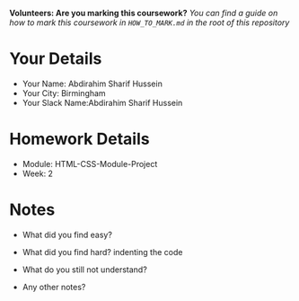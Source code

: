<!--

The title for your pull request should be made in this format

CITY CLASS_NO - FIRST_NAME LAST_NAME - MODULE - WEEK_NO

For example,

London Class 7 - Chris Owen - HTML/CSS - Week 1

Please complete the details below this message

-->

**Volunteers: Are you marking this coursework?** _You can find a guide on how to mark this coursework in `HOW_TO_MARK.md` in the root of this repository_

# Your Details

- Your Name: Abdirahim Sharif Hussein
- Your City: Birmingham
- Your Slack Name:Abdirahim Sharif Hussein

# Homework Details

- Module: HTML-CSS-Module-Project
- Week: 2

# Notes

- What did you find easy?


- What did you find hard?
indenting the code

- What do you still not understand?


- Any other notes?
